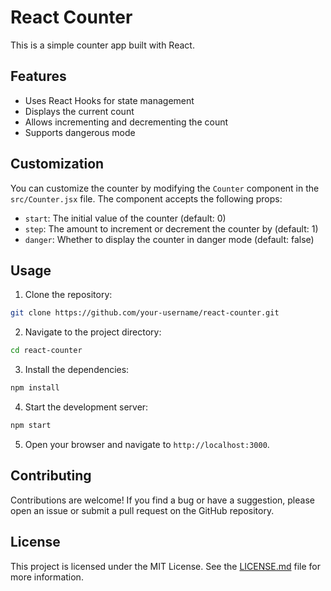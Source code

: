 # React Counter

This is a simple counter app built with React.

## Features

- Uses React Hooks for state management
- Displays the current count
- Allows incrementing and decrementing the count
- Supports dangerous mode

## Customization

You can customize the counter by modifying the `Counter` component in the `src/Counter.jsx` file. The component accepts the following props:

- `start`: The initial value of the counter (default: 0)
- `step`: The amount to increment or decrement the counter by (default: 1)
- `danger`: Whether to display the counter in danger mode (default: false)

## Usage

1. Clone the repository:

```bash
git clone https://github.com/your-username/react-counter.git
```

2. Navigate to the project directory:

```bash
cd react-counter
```

3. Install the dependencies:

```bash
npm install
```

4. Start the development server:

```bash
npm start
```

5. Open your browser and navigate to `http://localhost:3000`.

## Contributing

Contributions are welcome! If you find a bug or have a suggestion, please open an issue or submit a pull request on the GitHub repository.

## License

This project is licensed under the MIT License. See the [LICENSE.md](LICENSE.md) file for more information.
